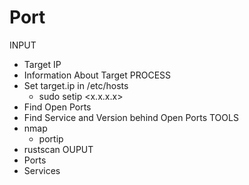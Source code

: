 # Port

INPUT
- Target IP
- Information About Target
PROCESS
- Set target.ip in /etc/hosts
    - sudo setip <x.x.x.x>
- Find Open Ports
- Find Service and Version behind Open Ports
TOOLS
- nmap
    - portip
- rustscan
OUPUT
- Ports
- Services

